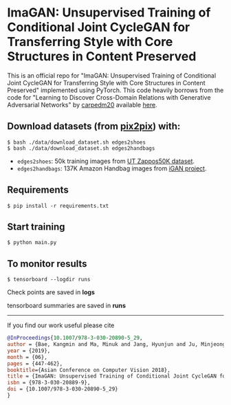# ImaGAN: Unsupervised Training of Conditional Joint CycleGAN for Transferring Style with Core Structures in Content Preserved
This is an official repo for "ImaGAN: Unsupervised Training of Conditional Joint CycleGAN for Transferring Style with Core Structures in Content Preserved" implemented using PyTorch.
This code heavily borrows from the code for "Learning to Discover Cross-Domain Relations with Generative Adversarial Networks" by [carpedm20](https://github.com/carpedm20) available [here](https://github.com/carpedm20/DiscoGAN-pytorch).
## Download datasets (from [pix2pix](https://github.com/phillipi/pix2pix)) with:

    $ bash ./data/download_dataset.sh edges2shoes
    $ bash ./data/download_dataset.sh edges2handbags

- `edges2shoes`: 50k training images from [UT Zappos50K dataset](http://vision.cs.utexas.edu/projects/finegrained/utzap50k/).
- `edges2handbags`: 137K Amazon Handbag images from [iGAN project](https://github.com/junyanz/iGAN).

## Requirements

    $ pip install -r requirements.txt

## Start training

    $ python main.py

## To monitor results

    $ tensorboard --logdir runs

Check points are saved in **logs**

tensorboard summaries are saved in **runs**

---

If you find our work useful please cite 
```bibtex
@InProceedings{10.1007/978-3-030-20890-5_29,
author = {Bae, Kangmin and Ma, Minuk and Jang, Hyunjun and Ju, Minjeong and Park, Hyoungwoo and Yoo, Chang D.},
year = {2019},
month = {06},
pages = {447-462},
booktitle={Asian Conference on Computer Vision 2018},
title = {ImaGAN: Unsupervised Training of Conditional Joint CycleGAN for Transferring Style with Core Structures in Content Preserved},
isbn = {978-3-030-20889-9},
doi = {10.1007/978-3-030-20890-5_29}
}
```
